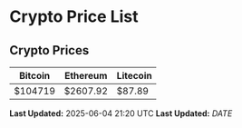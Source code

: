 # Crypto Price List

## Crypto Prices
| Bitcoin | Ethereum | Litecoin |
| ------- | -------- | -------- |
| $104719 | $2607.92 | $87.89 |
**Last Updated:** 2025-06-04 21:20 UTC
**Last Updated:** $DATE$
